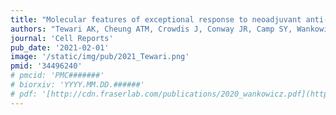 ```yaml
---
title: "Molecular features of exceptional response to neoadjuvant anti-androgen therapy in high-risk localized prostate cancer"
authors: "Tewari AK, Cheung ATM, Crowdis J, Conway JR, Camp SY, Wankowicz SA, Livitz DG, Park J, Lis RT, Bosma-Moody A, He MX, AlDubayan SH, Zhang Z, McKay RR, Leshchiner I, Brown M, Balk SP, Getz G, Taplin ME, Van Allen EM"
journal: 'Cell Reports'
pub_date: '2021-02-01'
image: '/static/img/pub/2021_Tewari.png'
pmid: '34496240'
# pmcid: 'PMC#######'
# biorxiv: 'YYYY.MM.DD.######'
# pdf: '[http://cdn.fraserlab.com/publications/2020_wankowicz.pdf](https://www.nature.com/articles/bjc2014633.pdf)'
---
```

